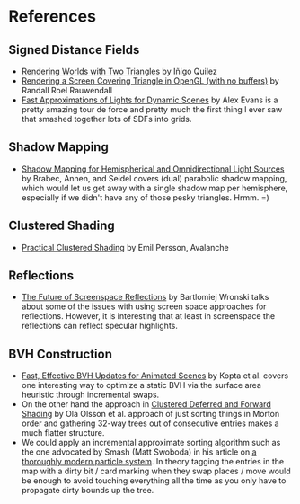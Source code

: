# References

## Signed Distance Fields

* [Rendering Worlds with Two Triangles](http://www.iquilezles.org/www/material/nvscene2008/rwwtt.pdf) by Iñigo Quilez
* [Rendering a Screen Covering Triangle in OpenGL (with no buffers)](http://rauwendaal.net/2014/06/14/rendering-a-screen-covering-triangle-in-opengl/) by Randall Roel Rauwendall
* [Fast Approximations of Lights for Dynamic Scenes](http://amd-dev.wpengine.netdna-cdn.com/wordpress/media/2012/10/Evans-Fast_Approximations_for_Lighting_of_Dynamic_Scenes-print.pdf) by Alex Evans is a pretty amazing tour de force and pretty much the first thing I ever saw that smashed together lots of SDFs into grids.

## Shadow Mapping

* [Shadow Mapping for Hemispherical and Omnidirectional Light Sources](http://citeseerx.ist.psu.edu/viewdoc/download?doi=10.1.1.11.3540&rep=rep1&type=pdf) by Brabec, Annen, and Seidel covers (dual) parabolic shadow mapping, which would let us get away with a single shadow map per hemisphere, especially if we didn't have any of those pesky triangles. Hrmm. =)

## Clustered Shading

* [Practical Clustered Shading](http://www.humus.name/Articles/PracticalClusteredShading.pdf) by Emil Persson, Avalanche

## Reflections

* [The Future of Screenspace Reflections](http://www.gamasutra.com/blogs/BartlomiejWronski/20140129/209609/The_future_of_screenspace_reflections.php) by Bartlomiej Wronski talks about some of the issues with using screen space approaches for reflections. However, it is interesting that at least in screenspace the reflections can reflect specular highlights.

## BVH Construction

* [Fast, Effective BVH Updates for Animated Scenes](http://www.cs.utah.edu/hwrt/papers/hwrt_rotations.pdf) by Kopta et al. covers one interesting way to optimize a static BVH via the surface area heuristic through incremental swaps.
* On the other hand the approach in [Clustered Deferred and Forward Shading](http://www.cse.chalmers.se/~uffe/clustered_shading_preprint.pdf) by Ola Olsson et al. approach of just sorting things in Morton order and gathering 32-way trees out of consecutive entries makes a much flatter structure.
* We could apply an incremental approximate sorting algorithm such as the one advocated by Smash (Matt Swoboda) in his article on [a thoroughly modern particle system](http://directtovideo.wordpress.com/2009/10/06/a-thoroughly-modern-particle-system/). In theory tagging the entries in the map with a dirty bit / card marking when they swap places / move would be enough to avoid touching everything all the time as you only have to propagate dirty bounds up the tree.
